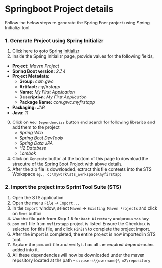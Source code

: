 # Springboot Project details
Follow the below steps to generate the Spring Boot project using Spring Initializr tool.

### 1. Generate Project using Spring Initializr
1. Click here to goto [Spring Initializr](https://start.spring.io/)
2. Inside the Spring Initializr page, provide values for the following fields,
  * **Project:** *Maven Project*
  * **Spring Boot version:** *2.7.4*
  * **Project Metadata:**
    - **Group:** *com.gwc*
    - **Artifact:** *myfirstapp*
    - **Name:** *My First Application*
    - **Description:** *My First Application*
    - **Package Name:** *com.gwc.myfirstapp*
  * **Packaging:** *JAR*
  * **Java:** *11*
3. Click on `Add Dependencies` button and search for following libraries and add them to the project
    * *Spring Web*
    * *Spring Boot DevTools*
    * *Spring Data JPA*
    * *H2 Database*
    * *Lombok*
4. Click on `Generate` button at the bottom of this page to download the strucutre of the Spring Boot Project with above details.
5. After the zip file is downloaded, extract this file contents into the STS Workspace `eg., c:\mywork\sts_workspace\myfirstapp`

### 2. Import the project into Sprint Tool Suite (STS)
1. Open the STS application
2. Open the menu `File` -> `Import...`
3. In the `Import` window, select `Maven` -> `Existing Maven Projects` and click on `Next` button
4. Use the file path from Step 1.5 for `Root Directory` and press `tab` key
5. `pom.xml` file from `myfirstapp` project is listed. Ensure the Checkbox is selected for this file, and click `Finish` to complete the project import.
6. After the import is completed, the entire project is now imported in STS tool.
7. Explore the `pom.xml` file and verify it has all the required dependencies added into it.
8. All these dependencies will now be downloaded under the maven repository located at the path - `c:\users\{username}\.m2\repository`




